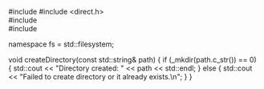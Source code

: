 #include <iostream>
#include <direct.h>  
#include <filesystem>  
#include <string>

namespace fs = std::filesystem;

void createDirectory(const std::string& path) {
    if (_mkdir(path.c_str()) == 0) {
        std::cout << "Directory created: " << path << std::endl;
    } else {
        std::cout << "Failed to create directory or it already exists.\n";
    }
}
